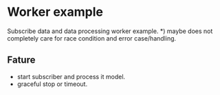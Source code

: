 Worker example
===

Subscribe data and data processing worker example.
*) maybe does not completely care for race condition and error case/handling.

## Fature

- start subscriber and process it model.
- graceful stop or timeout.